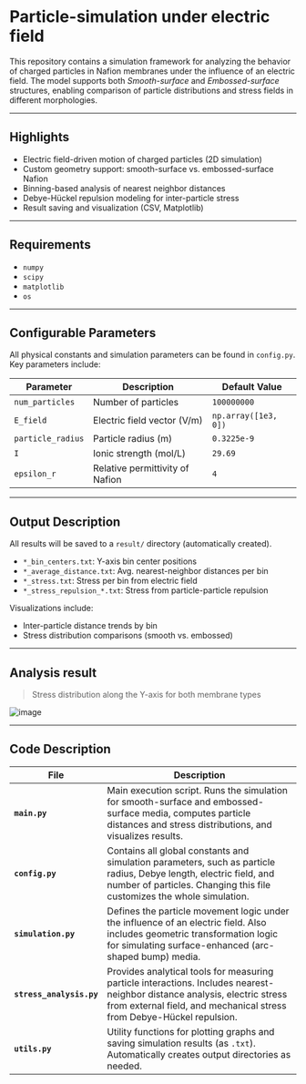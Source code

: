 # Particle-simulation under electric field

This repository contains a simulation framework for analyzing the behavior of charged particles in Nafion membranes under the influence of an electric field. The model supports both *Smooth-surface* and *Embossed-surface* structures, enabling comparison of particle distributions and stress fields in different morphologies.

---

## Highlights

- Electric field-driven motion of charged particles (2D simulation)
- Custom geometry support: smooth-surface vs. embossed-surface Nafion
- Binning-based analysis of nearest neighbor distances
- Debye-Hückel repulsion modeling for inter-particle stress
- Result saving and visualization (CSV, Matplotlib)

---

## Requirements

- `numpy`
- `scipy`
- `matplotlib`
- `os`

---

## Configurable Parameters

All physical constants and simulation parameters can be found in `config.py`. Key parameters include:

| Parameter        | Description                         | Default Value           |
|------------------|-------------------------------------|--------------------------|
| `num_particles`  | Number of particles                 | `100000000`            |
| `E_field`        | Electric field vector (V/m)         | `np.array([1e3, 0])`     |
| `particle_radius`| Particle radius (m)                 | `0.3225e-9`              |
| `I`              | Ionic strength (mol/L)              | `29.69`                  |
| `epsilon_r`      | Relative permittivity of Nafion     | `4`                      |

---

## Output Description

All results will be saved to a `result/` directory (automatically created).

- `*_bin_centers.txt`: Y-axis bin center positions
- `*_average_distance.txt`: Avg. nearest-neighbor distances per bin
- `*_stress.txt`: Stress per bin from electric field
- `*_stress_repulsion_*.txt`: Stress from particle-particle repulsion

Visualizations include:
- Inter-particle distance trends by bin
- Stress distribution comparisons (smooth vs. embossed)

---

## Analysis result

> Stress distribution along the Y-axis for both membrane types

![image](https://github.com/user-attachments/assets/a640846d-64a8-439f-844f-847252524e1c)

---

## Code Description

| File                | Description |
|---------------------|-------------|
| **`main.py`**       | Main execution script. Runs the simulation for smooth-surface and embossed-surface media, computes particle distances and stress distributions, and visualizes results. |
| **`config.py`**     | Contains all global constants and simulation parameters, such as particle radius, Debye length, electric field, and number of particles. Changing this file customizes the whole simulation. |
| **`simulation.py`** | Defines the particle movement logic under the influence of an electric field. Also includes geometric transformation logic for simulating surface-enhanced (arc-shaped bump) media. |
| **`stress_analysis.py`** | Provides analytical tools for measuring particle interactions. Includes nearest-neighbor distance analysis, electric stress from external field, and mechanical stress from Debye-Hückel repulsion. |
| **`utils.py`**      | Utility functions for plotting graphs and saving simulation results (as `.txt`). Automatically creates output directories as needed. |
